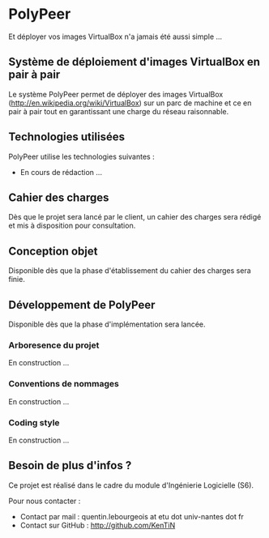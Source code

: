 PolyPeer
========
Et déployer vos images VirtualBox n'a jamais été aussi simple ...

Système de déploiement d'images VirtualBox en pair à pair
---------------------------------------------------------
Le système PolyPeer permet de déployer des images VirtualBox (http://en.wikipedia.org/wiki/VirtualBox) sur un parc de machine et ce en pair à pair tout en garantissant une charge du réseau raisonnable.

Technologies utilisées
----------------------
PolyPeer utilise les technologies suivantes :

* En cours de rédaction ...

Cahier des charges
------------------
Dès que le projet sera lancé par le client, un cahier des charges sera rédigé et mis à disposition pour consultation.

Conception objet
----------------
Disponible dès que la phase d'établissement du cahier des charges sera finie.

Développement de PolyPeer
-------------------------
Disponible dès que la phase d'implémentation sera lancée.

### Arboresence du projet
En construction ...

### Conventions de nommages
En construction ...

### Coding style
En construction ...

Besoin de plus d'infos ?
------------------------
Ce projet est réalisé dans le cadre du module d'Ingénierie Logicielle (S6).

Pour nous contacter :

* Contact par mail : quentin.lebourgeois at etu dot univ-nantes dot fr
* Contact sur GitHub : http://github.com/KenTiN
